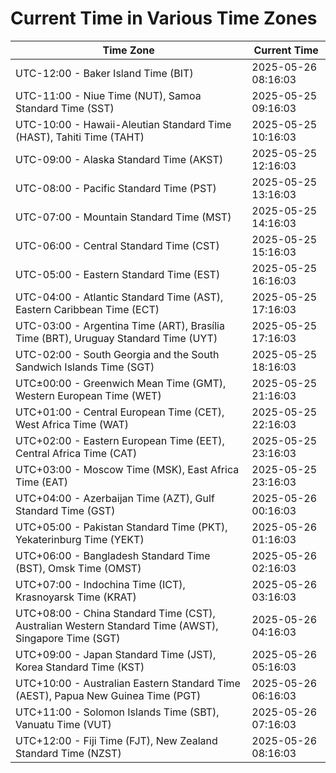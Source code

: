 # Current Time in Various Time Zones

| Time Zone | Current Time |
|-----------|--------------|
| UTC-12:00 - Baker Island Time (BIT) | 2025-05-26 08:16:03 |
| UTC-11:00 - Niue Time (NUT), Samoa Standard Time (SST) | 2025-05-25 09:16:03 |
| UTC-10:00 - Hawaii-Aleutian Standard Time (HAST), Tahiti Time (TAHT) | 2025-05-25 10:16:03 |
| UTC-09:00 - Alaska Standard Time (AKST) | 2025-05-25 12:16:03 |
| UTC-08:00 - Pacific Standard Time (PST) | 2025-05-25 13:16:03 |
| UTC-07:00 - Mountain Standard Time (MST) | 2025-05-25 14:16:03 |
| UTC-06:00 - Central Standard Time (CST) | 2025-05-25 15:16:03 |
| UTC-05:00 - Eastern Standard Time (EST) | 2025-05-25 16:16:03 |
| UTC-04:00 - Atlantic Standard Time (AST), Eastern Caribbean Time (ECT) | 2025-05-25 17:16:03 |
| UTC-03:00 - Argentina Time (ART), Brasília Time (BRT), Uruguay Standard Time (UYT) | 2025-05-25 17:16:03 |
| UTC-02:00 - South Georgia and the South Sandwich Islands Time (SGT) | 2025-05-25 18:16:03 |
| UTC±00:00 - Greenwich Mean Time (GMT), Western European Time (WET) | 2025-05-25 21:16:03 |
| UTC+01:00 - Central European Time (CET), West Africa Time (WAT) | 2025-05-25 22:16:03 |
| UTC+02:00 - Eastern European Time (EET), Central Africa Time (CAT) | 2025-05-25 23:16:03 |
| UTC+03:00 - Moscow Time (MSK), East Africa Time (EAT) | 2025-05-25 23:16:03 |
| UTC+04:00 - Azerbaijan Time (AZT), Gulf Standard Time (GST) | 2025-05-26 00:16:03 |
| UTC+05:00 - Pakistan Standard Time (PKT), Yekaterinburg Time (YEKT) | 2025-05-26 01:16:03 |
| UTC+06:00 - Bangladesh Standard Time (BST), Omsk Time (OMST) | 2025-05-26 02:16:03 |
| UTC+07:00 - Indochina Time (ICT), Krasnoyarsk Time (KRAT) | 2025-05-26 03:16:03 |
| UTC+08:00 - China Standard Time (CST), Australian Western Standard Time (AWST), Singapore Time (SGT) | 2025-05-26 04:16:03 |
| UTC+09:00 - Japan Standard Time (JST), Korea Standard Time (KST) | 2025-05-26 05:16:03 |
| UTC+10:00 - Australian Eastern Standard Time (AEST), Papua New Guinea Time (PGT) | 2025-05-26 06:16:03 |
| UTC+11:00 - Solomon Islands Time (SBT), Vanuatu Time (VUT) | 2025-05-26 07:16:03 |
| UTC+12:00 - Fiji Time (FJT), New Zealand Standard Time (NZST) | 2025-05-26 08:16:03 |
